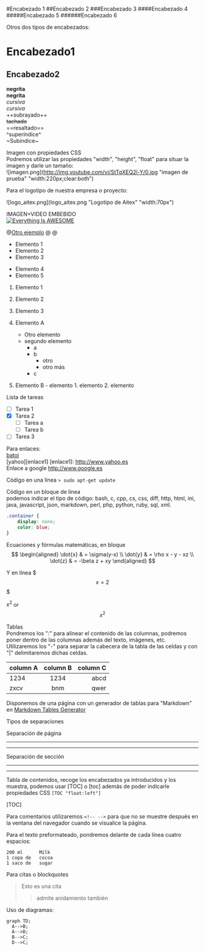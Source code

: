 #Encabezado 1
##Encabezado 2
###Encabezado 3
####Encabezado 4
#####Encabezado 5
######Encabezado 6

Otros dos tipos de encabezados:

Encabezado1  
===  
Encabezado2  
---  

**negrita**  
__negrita__  
*cursiva*  
_cursiva_  
++subrayado++  
~~tachado~~  
==resaltado==  
^superíndice^  
~Subíndice~  

Imagen con propiedades CSS  
Podremos utilizar las propiedades "width", "height", "float" para situar la imagen y darle un tamaño:  
![imagen.png](http://img.youtube.com/vi/StTqXEQ2l-Y/0.jpg "imagen de prueba" "width:220px;clear:both")  

Para el logotipo de nuestra empresa o proyecto:  

![logo_aitex.png](logo_aitex.png "Logotipo de Aitex" "width:70px")


IMAGEN+VIDEO EMBEBIDO  
[![Everything Is AWESOME](http://img.youtube.com/vi/StTqXEQ2l-Y/0.jpg)](https://www.youtube.com/watch?v=StTqXEQ2l-Y "Everything Is AWESOME")

@[Otro ejemplo](content-url 'stylesheets')
@[](http://www.youtube.com/watch?v=jo_B4LTHi3I)
@[](https://www.mozilla.org/es-ES/firefox/new/ 'width:300px')


- Elemento 1  
- Elemento 2  
- Elemento 3  
+ Elemento 4  
+ Elemento 5  


1. Elemento 1
2. Elemento 2
3. Elemento 3


1. Elemento A  
	- Otro elemento
	- segundo elemento
		- a
		- b
			+ otro
			+ otro más
		- c 	
1. 	Elemento B
		- elemento
			1. elemento	
			2. elemento

Lista de tareas
- [ ] Tarea 1
- [x] Tarea 2
	- [ ] Tarea a
	- [ ] Tarea b
- [ ] Tarea 3

Para enlaces:  
[batoi](http://www.cipfpbatoi.es)  
[yahoo][enlace1]
[enlace1]: http://www.yahoo.es    
Enlace a google <http://www.google.es>  

Código en una línea `> sudo apt-get update`  

Código en un bloque de línea  
podemos indicar el tipo de código: bash, c, cpp, cs, css, diff, http, html, ini, java, javascript, json, markdown, perl, php, python, ruby, sql, xml.  
```css
.container {
	display: none;
    color: blue;
}
```


Ecuaciones y fórmulas matemáticas, en bloque  
$$
\begin{aligned}
\dot{x} & = \sigma(y-x) \\
\dot{y} & = \rho x - y - xz \\
\dot{z} & = -\beta z + xy
\end{aligned} 
$$

Y en línea
$$$x=2$$$

$x^2$ or $$x^2$$


Tablas  
Pondremos los ":" para alinear el contenido de las columnas, podremos poner dentro de las columnas además del texto, imágenes, etc. Utilizaremos los "-" para separar la cabecera de la tabla de las celdas y con "|" delimitaremos dichas celdas.

| column A| column B |column C|
|:--------|:--------:|--------:|
|1234 | 1234|abcd |
|zxcv| bnm| qwer|

Disponemos de una página con un generador de tablas para "Markdown" en [Markdown Tables Generator][enlaceTablas]

[enlaceTablas]: (http://www.tablesgenerator.com/markdown_tables)



Tipos de separaciones  

Separación de página

***  
* * *  

Separación de sección

---  
- - -  


Tabla de contenidos, recoge los encabezados ya introducidos y los muestra, podemos usar [TOC] o [toc] además de poder indicarle propiedades CSS `[TOC "float:left"]`

[TOC]

Para comentarios utilizaremos `<!-- -->` para que no se muestre después en la ventana del navegador cuando se visualice la página.

Para el texto preformateado, pondremos delante de cada línea cuatro espacios:

    200 ml      Milk
    1 copa de	cocoa
    1 saco de	sugar


Para citas o blockquotes
> Esto es una cita
> >admite anidamiento también

Uso de diagramas:  

```
graph TD;
  A-->B;
  A-->D;
  B-->C;
  D-->C;
```


